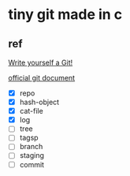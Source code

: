 # tiny git made in c

## ref
[Write yourself a Git!](https://wyag.thb.lt/)

[official git document](https://git-scm.com/docs)

- [x] repo
- [x] hash-object
- [x] cat-file
- [x] log
- [ ] tree
- [ ] tagsp
- [ ] branch
- [ ] staging
- [ ] commit
